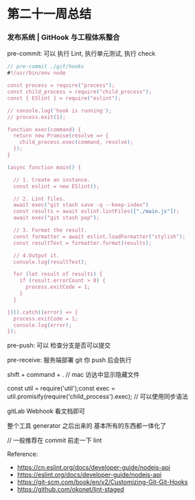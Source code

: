 # 第二十一周总结

###  发布系统 | GitHook 与工程体系整合

pre-commit: 可以 执行 Lint,  执行单元测试, 执行 check

```javascript
// pre-commit ./git/hooks
#!/usr/bin/env node

const process = require("process");
const child_process = require("child_process");
const { ESlint } = require("eslint");

// console.log('hook is running');
// process.exit(1);

function exec(command) {
  return new Promise(resolve => {
    child_process.exec(command, resolve);
  });
} 

(async function main() {

  // 1. Create an instance.
  const eslint = new ESlint();

  // 2. Lint files.
  await exec("git stash save -q --keep-index")
  const results = await eslint.lintFiles(["./main.js"]);
  await exec("git stash pop");

  // 3. Format the result.
  const formatter = await eslint.loadFormatter("stylish");
  const resultText = formatter.format(results);

  // 4.Output it.
  console.log(resultText);

  for (let result of results) {
    if (result.errorCount > 0) {
      process.exitCode = 1;
    }
  }

})().catch((error) => {
  process.exitCode = 1;
  console.log(error);
});
```


pre-push: 可以 检查分支是否可以提交 

pre-receive: 服务端部署 git 你 push 后会执行

shift + command + . // mac 访达中显示隐藏文件

const util = require('util');const exec = util.promisify(require('child_process').exec); // 可以使用同步语法

gitLab Webhook 看文档即可

整个工具 generator 之后出来的 基本所有的东西都一体化了

// 一般推荐在 commit 前走一下 lint


Reference:
* https://cn.eslint.org/docs/developer-guide/nodejs-api
* https://eslint.org/docs/developer-guide/nodejs-api
* https://git-scm.com/book/en/v2/Customizing-Git-Git-Hooks
* https://github.com/okonet/lint-staged







